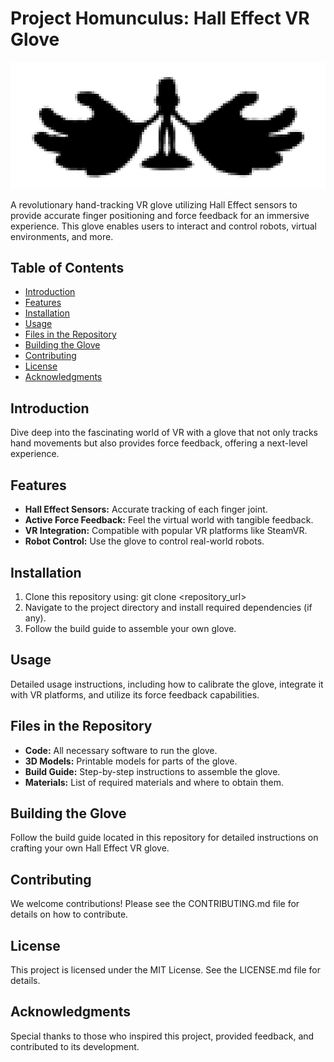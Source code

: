 # Project Homunculus: Hall Effect VR Glove

![Project Homunculus Logo](homunculus.png)

A revolutionary hand-tracking VR glove utilizing Hall Effect sensors to provide accurate finger positioning and force feedback for an immersive experience. This glove enables users to interact and control robots, virtual environments, and more.

## Table of Contents

- [Introduction](#introduction)
- [Features](#features)
- [Installation](#installation)
- [Usage](#usage)
- [Files in the Repository](#files-in-the-repository)
- [Building the Glove](#building-the-glove)
- [Contributing](#contributing)
- [License](#license)
- [Acknowledgments](#acknowledgments)

## Introduction

Dive deep into the fascinating world of VR with a glove that not only tracks hand movements but also provides force feedback, offering a next-level experience. 

## Features

- **Hall Effect Sensors:** Accurate tracking of each finger joint.
- **Active Force Feedback:** Feel the virtual world with tangible feedback.
- **VR Integration:** Compatible with popular VR platforms like SteamVR.
- **Robot Control:** Use the glove to control real-world robots.

## Installation

1. Clone this repository using:
git clone <repository_url>
2. Navigate to the project directory and install required dependencies (if any).
3. Follow the build guide to assemble your own glove.

## Usage

Detailed usage instructions, including how to calibrate the glove, integrate it with VR platforms, and utilize its force feedback capabilities.

## Files in the Repository

- **Code:** All necessary software to run the glove.
- **3D Models:** Printable models for parts of the glove.
- **Build Guide:** Step-by-step instructions to assemble the glove.
- **Materials:** List of required materials and where to obtain them.

## Building the Glove

Follow the build guide located in this repository for detailed instructions on crafting your own Hall Effect VR glove.

## Contributing

We welcome contributions! Please see the CONTRIBUTING.md file for details on how to contribute.

## License

This project is licensed under the MIT License. See the LICENSE.md file for details.

## Acknowledgments

Special thanks to those who inspired this project, provided feedback, and contributed to its development.